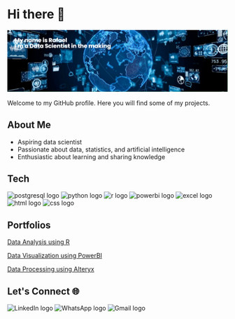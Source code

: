 # Hi there 👋

[![MasterHead](https://github.com/rafaelpd887/rafaelpd887/blob/main/banners/banner%20(6).png)](https://github.com/rafaelpd887)

Welcome to my GitHub profile. Here you will find some of my projects.

## About Me

- Aspiring data scientist
- Passionate about data, statistics, and artificial intelligence
- Enthusiastic about learning and sharing knowledge

## Tech

<div align="left">
  <img src="https://img.shields.io/badge/PostgreSQL-4169E1?logo=postgresql&logoColor=white&style=for-the-badge" height="25" alt="postgresql logo"  />
  <img src="https://img.shields.io/badge/Python-FFD43B?style=for-the-badge&logo=python&logoColor=blue" height="25" alt="python logo"  />
  <img src="https://img.shields.io/badge/R-276DC3?logo=r&logoColor=white&style=for-the-badge" height="25" alt="r logo"  />
  <img src="https://img.shields.io/badge/PowerBI-F2C811?style=for-the-badge&logo=Power%20BI&logoColor=white" height="25" alt="powerbi logo"  />
  <img src="https://img.shields.io/badge/Microsoft_Excel-217346?style=for-the-badge&logo=microsoft-excel&logoColor=white" height="25" alt="excel logo"  />
  <img src="https://img.shields.io/badge/HTML5-E34F26?style=for-the-badge&logo=html5&logoColor=white" height="25" alt="html logo"  />
  <img src="https://img.shields.io/badge/CSS3-1572B6?style=for-the-badge&logo=css3&logoColor=white" height="25" alt="css logo"  />
</div>

## Portfolios

[Data Analysis using R](https://rafaelpd.netlify.app)

[Data Visualization using PowerBI](https://sites.google.com/view/rafaelpd)

[Data Processing using Alteryx](https://community.alteryx.com/t5/user/viewprofilepage/user-id/605140)
<!--
## Tech Skills
<img width="12" />
<p align="center">
  <a href="https://www.python.org" target="_blank"> 
    <img src="https://github.com/devicons/devicon/blob/master/icons/python/python-original-wordmark.svg" alt="python" width="40" height="40"/> 
  </a> 
  <a href="https://www.r-project.org/" target="_blank"> 
    <img src="https://github.com/devicons/devicon/blob/master/icons/r/r-original.svg" alt="r" width="40" height="40"/> 
  </a> 
  <a href="https://www.w3schools.com/sql/" target="_blank"> 
    <img src="https://github.com/devicons/devicon/blob/master/icons/postgresql/postgresql-original-wordmark.svg" alt="sql" width="40" height="40"/> 
  </a> 
<a href="https://www.w3schools.com/html/" target="_blank"> 
    <img src="https://github.com/devicons/devicon/blob/master/icons/html5/html5-original-wordmark.svg" alt="html" width="40" height="40"/> 
  </a>
  <a href="https://www.w3schools.com/css/" target="_blank"> 
    <img src="https://github.com/devicons/devicon/blob/master/icons/css3/css3-original-wordmark.svg" alt="css" width="40" height="40"/> 
  </a>
</p>
-->

## Let's Connect 🌐

<div align="left">
  <href="https://linkedin.com/in/rafael-domingues-8a17011b2/" target="_blank">
    <img src="https://img.shields.io/badge/LinkedIn-0077B5?style=for-the-badge&logo=linkedin&logoColor=white" height="25" alt="LinkedIn logo" />
  <href="https://wa.me/5531998636973" target="_blank">
    <img src="https://img.shields.io/badge/WhatsApp-25D366?style=for-the-badge&logo=WhatsApp&logoColor=white" height="25" alt="WhatsApp logo" />
  <href="mailto:rafaelpdomingues887@gmail.com" target="_blank">
    <img src="https://img.shields.io/badge/Gmail-D14836?style=for-the-badge&logo=gmail&logoColor=white" height="25" alt="Gmail logo" />
</div>
<!--
## Stats
<p align="left">
 <a href="https://git.io/streak-stats"><img src="https://github-readme-streak-stats.herokuapp.com?user=rafaelpd887&theme=transparent" alt="GitHub Streak" /></a>
</p>

<!--
**rafaelpd887/rafaelpd887** is a ✨ _special_ ✨ repository because its `README.md` (this file) appears on your GitHub profile.

Here are some ideas to get you started:

- 🔭 I’m currently working on ...
- 🌱 I’m currently learning ...
- 👯 I’m looking to collaborate on ...
- 🤔 I’m looking for help with ...
- 💬 Ask me about ...
- 📫 How to reach me: ...
- 😄 Pronouns: ...
- ⚡ Fun fact: ...
-->

